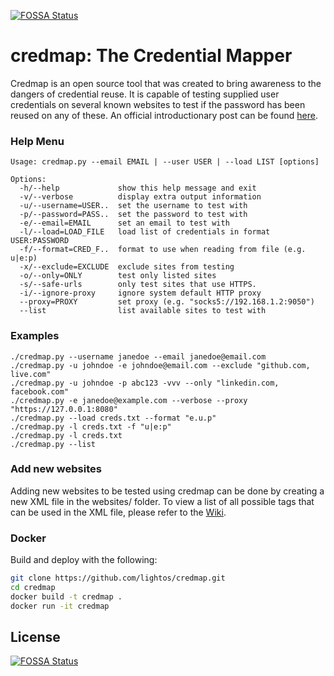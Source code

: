 [![FOSSA Status](https://app.fossa.com/api/projects/git%2Bgithub.com%2Froubir%2Fcredmap.svg?type=shield)](https://app.fossa.com/projects/git%2Bgithub.com%2Froubir%2Fcredmap?ref=badge_shield)

credmap: The Credential Mapper
===

Credmap is an open source tool that was created to bring awareness to the dangers of credential reuse. It is capable of testing supplied user credentials on several known websites to test if the password has been reused on any of these. An official introductionary post can be found [here](http://websec.ca/blog/view/credmap).

### Help Menu
    Usage: credmap.py --email EMAIL | --user USER | --load LIST [options]

	Options:
	  -h/--help             show this help message and exit
	  -v/--verbose          display extra output information
	  -u/--username=USER..  set the username to test with
	  -p/--password=PASS..  set the password to test with
	  -e/--email=EMAIL      set an email to test with
	  -l/--load=LOAD_FILE   load list of credentials in format USER:PASSWORD
	  -f/--format=CRED_F..  format to use when reading from file (e.g. u|e:p)
	  -x/--exclude=EXCLUDE  exclude sites from testing
	  -o/--only=ONLY        test only listed sites
	  -s/--safe-urls        only test sites that use HTTPS.
	  -i/--ignore-proxy     ignore system default HTTP proxy
	  --proxy=PROXY         set proxy (e.g. "socks5://192.168.1.2:9050")
	  --list                list available sites to test with

### Examples
	./credmap.py --username janedoe --email janedoe@email.com
	./credmap.py -u johndoe -e johndoe@email.com --exclude "github.com, live.com"
	./credmap.py -u johndoe -p abc123 -vvv --only "linkedin.com, facebook.com"
	./credmap.py -e janedoe@example.com --verbose --proxy "https://127.0.0.1:8080"
	./credmap.py --load creds.txt --format "e.u.p"
	./credmap.py -l creds.txt -f "u|e:p"
	./credmap.py -l creds.txt
	./credmap.py --list


### Add new websites
Adding new websites to be tested using credmap can be done by creating a new XML file in the websites/ folder. To view a list of all possible tags that can be used in the XML file, please refer to the [Wiki](https://github.com/lightos/credmap/wiki).

### Docker
Build and deploy with the following:
```bash
git clone https://github.com/lightos/credmap.git
cd credmap
docker build -t credmap .
docker run -it credmap
```

## License
[![FOSSA Status](https://app.fossa.com/api/projects/git%2Bgithub.com%2Froubir%2Fcredmap.svg?type=large)](https://app.fossa.com/projects/git%2Bgithub.com%2Froubir%2Fcredmap?ref=badge_large)